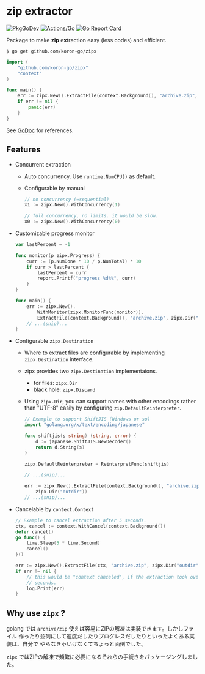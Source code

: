 # zip extractor

[![PkgGoDev](https://pkg.go.dev/badge/github.com/koron-go/zipx)](https://pkg.go.dev/github.com/koron-go/zipx)
[![Actions/Go](https://github.com/koron-go/zipx/workflows/Go/badge.svg)](https://github.com/koron-go/zipx/actions?query=workflow%3AGo)
[![Go Report Card](https://goreportcard.com/badge/github.com/koron-go/zipx)](https://goreportcard.com/report/github.com/koron-go/zipx)

Package to make **zip** e**x**traction easy (less codes) and efficient.

```console
$ go get github.com/koron-go/zipx
```

```go
import (
    "github.com/koron-go/zipx"
    "context"
)

func main() {
    err := zipx.New().ExtractFile(context.Background(), "archive.zip", zipx.Dir("outdir"))
    if err != nil {
        panic(err)
    }
}
```

See [GoDoc](https://godoc.org/github.com/koron-go/zipx) for references.

## Features

*   Concurrent extraction
    *   Auto concurrency. Use `runtime.NumCPU()` as default.
    *   Configurable by manual

        ```go
        // no concurrency (=sequential)
        x1 := zipx.New().WithConcurrency(1)

        // full concurrency, no limits. it would be slow.
        x0 := zipx.New().WithConcurrency(0)
        ```

*   Customizable progress monitor

    ```go
    var lastPercent = -1

    func monitor(p zipx.Progress) {
        curr := (p.NumDone * 10 / p.NumTotal) * 10
        if curr > lastPercent {
            lastPercent = curr
            report.Printf("progress %d%%", curr)
        }
    }

    func main() {
        err := zipx.New().
            WithMonitor(zipx.MonitorFunc(monitor)).
            ExtractFile(context.Background(), "archive.zip", zipx.Dir("outdir"))
        // ...(snip)...
    }
    ```

*   Configurable `zipx.Destination`
    *   Where to extract files are configurable by implementing
        `zipx.Destination` interface.
    *   zipx provides two `zipx.Destination` implementaions.
        *   for files: `zipx.Dir`
        *   black hole: `zipx.Discard`
    *   Using `zipx.Dir`, you can support names with other encodings rather
        than "UTF-8" easily by configuring `zip.DefaultReinterpreter`.

        ```go
        // Example to support ShiftJIS (Windows or so)
        import "golang.org/x/text/encoding/japanese"

        func shiftjis(s string) (string, error) {
            d := japanese.ShiftJIS.NewDecoder()
            return d.String(s)
        }

        zipx.DefaultReinterpreter = ReinterpretFunc(shiftjis)

        // ...(snip)...

        err := zipx.New().ExtractFile(context.Background(), "archive.zip",
            zipx.Dir("outdir"))
        // ...(snip)...
        ```
    

*   Cancelable by `context.Context`

    ```go
    // Example to cancel extraction after 5 seconds.
    ctx, cancel := context.WithCancel(context.Background())
    defer cancel()
    go func() {
        time.Sleep(5 * time.Second)
        cancel()
    }()

    err := zipx.New().ExtractFile(ctx, "archive.zip", zipx.Dir("outdir"))
    if err != nil {
        // this would be "context canceled", if the extraction took over 5
        // seconds.
        log.Print(err)
    }
    ```

## Why use `zipx` ?

golang では `archive/zip` 使えば容易にZIPの解凍は実装できます。しかしファイル
作ったり並列にして速度だしたりプログレスだしたりといったよくある実装は、自分で
やらなきゃいけなくてちょっと面倒でした。

`zipx` ではZIPの解凍で頻繁に必要になるそれらの手続きをパッケージングしました。
